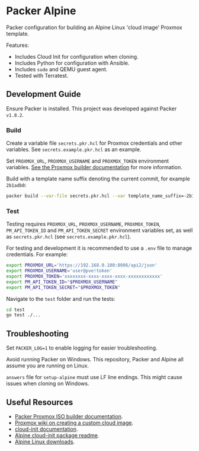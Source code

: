 # Packer Alpine

Packer configuration for building an Alpine Linux 'cloud image' Proxmox template.

Features:

* Includes Cloud Init for configuration when cloning.
* Includes Python for configuration with Ansible.
* Includes `sudo` and QEMU guest agent.
* Tested with Terratest.

## Development Guide

Ensure Packer is installed.
This project was developed against Packer `v1.8.2`.

### Build

Create a variable file `secrets.pkr.hcl` for Proxmox credentials and other variables.
See `secrets.example.pkr.hcl` as an example.

Set `PROXMOX_URL`, `PROXMOX_USERNAME` and `PROXMOX_TOKEN` environment variables.
[See the Proxmox builder documentation](https://www.packer.io/plugins/builders/proxmox/iso) for more information.

Build with a template name suffix denoting the current commit, for example `2b1adb0`:

```sh
packer build --var-file secrets.pkr.hcl --var template_name_suffix=-2b1adb0 alpine.pkr.hcl
```

### Test

Testing requires `PROXMOX_URL`, `PROXMOX_USERNAME`, `PROXMOX_TOKEN`, `PM_API_TOKEN_ID` and `PM_API_TOKEN_SECRET` environment variables set, as well as `secrets.pkr.hcl` (see `secrets.example.pkr.hcl`).

For testing and development it is recommended to use a `.env` file to manage credentials.
For example:

```sh
export PROXMOX_URL='https://192.168.0.100:8006/api2/json'
export PROXMOX_USERNAME='user@pve!token'
export PROXMOX_TOKEN='xxxxxxxx-xxxx-xxxx-xxxx-xxxxxxxxxxxx'
export PM_API_TOKEN_ID="$PROXMOX_USERNAME"
export PM_API_TOKEN_SECRET="$PROXMOX_TOKEN"
```

Navigate to the `test` folder and run the tests:

```sh
cd test
go test ./...
```

## Troubleshooting

Set `PACKER_LOG=1` to enable logging for easier troubleshooting.

Avoid running Packer on Windows.
This repository, Packer and Alpine all assume you are running on Linux.

`answers` file for `setup-alpine` must use LF line endings.
This might cause issues when cloning on Windows.

## Useful Resources

* [Packer Proxmox ISO builder documentation](https://www.packer.io/docs/builders/proxmox/iso).
* [Proxmox wiki on creating a custom cloud image](https://pve.proxmox.com/wiki/Cloud-Init_FAQ#Creating_a_custom_cloud_image).
* [cloud-init documentation](https://cloudinit.readthedocs.io/en/latest/index.html).
* [Alpine cloud-init package readme](https://git.alpinelinux.org/aports/tree/community/cloud-init/README.Alpine).
* [Alpine Linux downloads](https://www.alpinelinux.org/downloads/).
